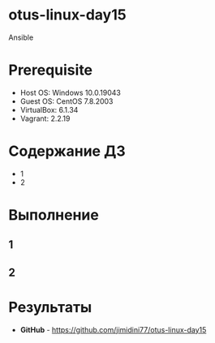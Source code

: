 # otus-linux-day15
Ansible

# **Prerequisite**
- Host OS: Windows 10.0.19043
- Guest OS: CentOS 7.8.2003
- VirtualBox: 6.1.34
- Vagrant: 2.2.19

# **Содержание ДЗ**

* 1
* 2

# **Выполнение**

## 1

## 2

# **Результаты**

- **GitHub** - https://github.com/jimidini77/otus-linux-day15
